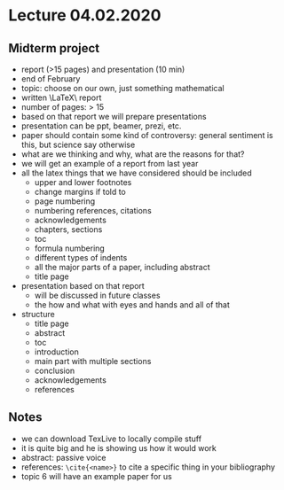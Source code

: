 # Lecture 04.02.2020

## Midterm project

- report (>15 pages) and presentation (10 min)
- end of February
- topic: choose on our own, just something mathematical
- written \LaTeX\ report
- number of pages: > 15
- based on that report we will prepare presentations
- presentation can be ppt, beamer, prezi, etc.
- paper should contain some kind of controversy: general sentiment is this, but
science say otherwise
- what are we thinking and why, what are the reasons for that?
- we will get an example of a report from last year
- all the latex things that we have considered should be included
    - upper and lower footnotes
    - change margins if told to
    - page numbering
    - numbering references, citations
    - acknowledgements
    - chapters, sections
    - toc
    - formula numbering
    - different types of indents
    - all the major parts of a paper, including abstract
    - title page
- presentation based on that report
    - will be discussed in future classes
    - the how and what with eyes and hands and all of that
- structure
    - title page
    - abstract
    - toc
    - introduction
    - main part with multiple sections
    - conclusion
    - acknowledgements
    - references

## Notes

- we can download TexLive to locally compile stuff
- it is quite big and he is showing us how it would work
- abstract: passive voice
- references: `\cite{<name>}` to cite a specific thing in your bibliography
- topic 6 will have an example paper for us
